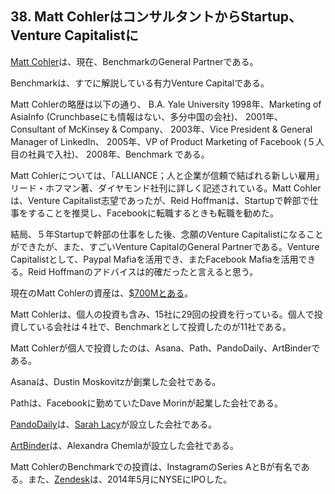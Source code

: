 ## 38. Matt CohlerはコンサルタントからStartup、Venture Capitalistに

[Matt Cohler](https://www.crunchbase.com/person/matt-cohler#/entity)は、現在、BenchmarkのGeneral Partnerである。

Benchmarkは、すでに解説している有力Venture Capitalである。

Matt Cohlerの略歴は以下の通り、
B.A. Yale University
1998年、Marketing of AsiaInfo (Crunchbaseにも情報はない、多分中国の会社)、
2001年、Consultant of McKinsey & Company、
2003年、Vice President & General Manager of LinkedIn、
2005年、VP of Product Marketing of Facebook (５人目の社員で入社)、
2008年、Benchmark
である。


Matt Cohlerについては、「ALLIANCE；人と企業が信頼で結ばれる新しい雇用」リード・ホフマン著、ダイヤモンド社刊に詳しく記述されている。Matt Cohlerは、Venture Capitalist志望であったが、Reid Hoffmanは、Startupで幹部で仕事をすることを推奨し、Facebookに転職するときも転職を勧めた。

結局、５年Startupで幹部の仕事をした後、念願のVenture Capitalistになることができたが、また、すごいVenture CapitalのGeneral Partnerである。Venture Capitalistとして、Paypal Mafiaを活用でき、またFacebook Mafiaを活用できる。Reid Hoffmanのアドバイスは的確だったと言えると思う。

現在のMatt Cohlerの資産は、[$700Mとある](https://en.wikipedia.org/wiki/Matt_Cohler)。

Matt Cohlerは、個人の投資も含み、15社に29回の投資を行っている。個人で投資している会社は４社で、Benchmarkとして投資したのが11社である。

Matt Cohlerが個人で投資したのは、Asana、Path、PandoDaily、ArtBinderである。

Asanaは、Dustin Moskovitzが創業した会社である。

Pathは、Facebookに勤めていたDave Morinが起業した会社である。

[PandoDaily](https://pando.com)は、[Sarah Lacy](https://en.wikipedia.org/wiki/Sarah_Lacy)が設立した会社である。

[ArtBinder](https://www.artbinder.com/default.aspx)は、Alexandra Chemlaが設立した会社である。

Matt CohlerのBenchmarkでの投資は、InstagramのSeries AとBが有名である。また、[Zendesk](https://www.zendesk.com)は、2014年5月にNYSEにIPOした。
